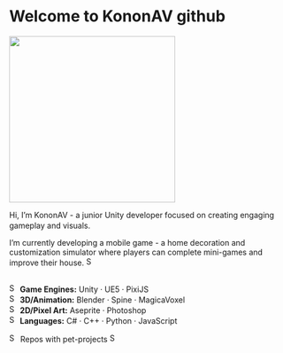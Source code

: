 # Welcome to KononAV github

<img src="https://github.com/user-attachments/assets/06a72d03-c670-4a96-b550-fd1c05119b14" width="300"/>

Hi, I’m KononAV - a junior Unity developer focused on creating engaging gameplay and visuals. <img src="https://github.com/user-attachments/assets/9b6afbbb-4d64-4125-aca6-21aad74b560e" width="16"/>

I’m currently developing a mobile game - a home decoration and customization simulator where players can complete mini-games and improve their house. <img src="https://github.com/user-attachments/assets/7831f2bc-c1e7-4327-b257-7afa5bde7f64" width="16" alt="SponsorTiersIcon"/>

##
<img src="https://github.com/user-attachments/assets/0d8d6ea9-1f79-4593-ab0d-0472e4fb76c7" width="16" alt="SponsorTiersIcon"/><strong> Game Engines:</strong> Unity · UE5 · PixiJS<br/>
<img src="https://github.com/user-attachments/assets/aa54c3c7-345f-48ae-9a46-1bb9676b4c3f" width="16" alt="SponsorTiersIcon"/><strong> 3D/Animation:</strong> Blender · Spine · MagicaVoxel<br/>
<img src="https://github.com/user-attachments/assets/8b570836-e659-4d83-b427-bd2f91bde5a2" width="16" alt="SponsorTiersIcon"/><strong> 2D/Pixel Art:</strong> Aseprite · Photoshop<br/>
<img src="https://github.com/user-attachments/assets/6299b61b-a172-4a98-8cfd-b2f18949822a" width="16" alt="SponsorTiersIcon"/><strong> Languages:</strong> C# · C++ · Python · JavaScript<br/>


<img src="https://github.com/user-attachments/assets/cde343c4-ff17-446d-8e84-5b5a87df6519" width="16" alt="SponsorTiersIcon"/> Repos with pet-projects <img src="https://github.com/user-attachments/assets/cde343c4-ff17-446d-8e84-5b5a87df6519" width="16" alt="SponsorTiersIcon"/>
